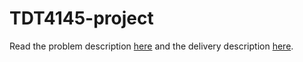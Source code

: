 # TDT4145-project

Read the problem description [here](/docs/problem_description_railway.pdf) and the delivery description [here](prosjekt-leveranse.pdf).
